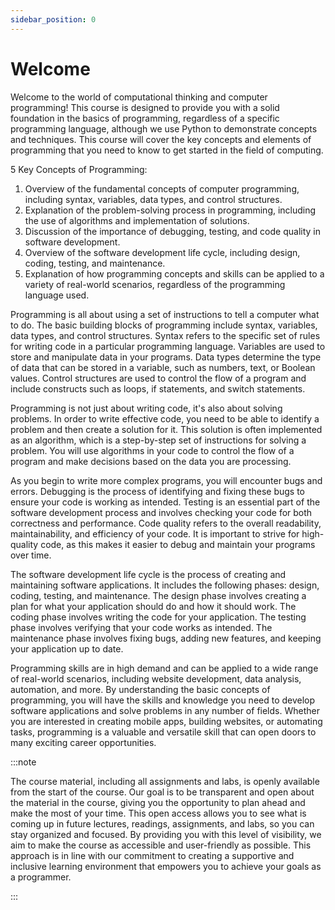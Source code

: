 ```yaml
---
sidebar_position: 0
---
```


# Welcome

Welcome to the world of computational thinking and computer programming! This course is designed to provide you with a solid foundation in the basics of programming, regardless of a specific programming language, although we use Python to demonstrate concepts and techniques. This course will cover the key concepts and elements of programming that you need to know to get started in the field of computing.

5 Key Concepts of Programming:

1. Overview of the fundamental concepts of computer programming, including syntax, variables, data types, and control structures.
2. Explanation of the problem-solving process in programming, including the use of algorithms and implementation of solutions.
3. Discussion of the importance of debugging, testing, and code quality in software development.
4. Overview of the software development life cycle, including design, coding, testing, and maintenance.
5. Explanation of how programming concepts and skills can be applied to a variety of real-world scenarios, regardless of the programming language used.

Programming is all about using a set of instructions to tell a computer what to do. The basic building blocks of programming include syntax, variables, data types, and control structures. Syntax refers to the specific set of rules for writing code in a particular programming language. Variables are used to store and manipulate data in your programs. Data types determine the type of data that can be stored in a variable, such as numbers, text, or Boolean values. Control structures are used to control the flow of a program and include constructs such as loops, if statements, and switch statements.

Programming is not just about writing code, it's also about solving problems. In order to write effective code, you need to be able to identify a problem and then create a solution for it. This solution is often implemented as an algorithm, which is a step-by-step set of instructions for solving a problem. You will use algorithms in your code to control the flow of a program and make decisions based on the data you are processing.

As you begin to write more complex programs, you will encounter bugs and errors. Debugging is the process of identifying and fixing these bugs to ensure your code is working as intended. Testing is an essential part of the software development process and involves checking your code for both correctness and performance. Code quality refers to the overall readability, maintainability, and efficiency of your code. It is important to strive for high-quality code, as this makes it easier to debug and maintain your programs over time.

The software development life cycle is the process of creating and maintaining software applications. It includes the following phases: design, coding, testing, and maintenance. The design phase involves creating a plan for what your application should do and how it should work. The coding phase involves writing the code for your application. The testing phase involves verifying that your code works as intended. The maintenance phase involves fixing bugs, adding new features, and keeping your application up to date.

Programming skills are in high demand and can be applied to a wide range of real-world scenarios, including website development, data analysis, automation, and more. By understanding the basic concepts of programming, you will have the skills and knowledge you need to develop software applications and solve problems in any number of fields. Whether you are interested in creating mobile apps, building websites, or automating tasks, programming is a valuable and versatile skill that can open doors to many exciting career opportunities.

:::note

The course material, including all assignments and labs, is openly available from the start of the course. Our goal is to be transparent and open about the material in the course, giving you the opportunity to plan ahead and make the most of your time. This open access allows you to see what is coming up in future lectures, readings, assignments, and labs, so you can stay organized and focused. By providing you with this level of visibility, we aim to make the course as accessible and user-friendly as possible. This approach is in line with our commitment to creating a supportive and inclusive learning environment that empowers you to achieve your goals as a programmer.

:::
